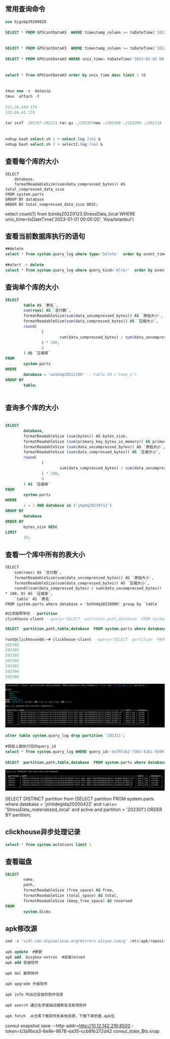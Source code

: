 





## 常用查询命令

```sql
use bjgsbp20200828

SELECT * FROM GPSContDataH3  WHERE timestamp_column >= toDateTime('2023-01-01 00:00:00') AND timestamp_column < toDateTime('2023-01-02 00:00:00');


SELECT * FROM GPSContDataH3  WHERE timestamp_column >= toDateTime('2022-12-30 00:00:00') AND timestamp_column < toDateTime('2022-12-31 00:00:00');

SELECT * FROM GPSContDataH3 WHERE unix_time= toDateTime('2023-01-01 00:00:00', 'Asia/Istanbul')


select * from GPSContDataH3 order by unix_time desc limit 1 \G


tmux new -s  datazip
tmux  attach -t 

121.36.244.174
123.60.41.178

tar zcvf  202307-202311.tar.gz ./202307new ./202308 ./202309 ./202310  ./202311


nohup bash select.sh 1 > select.log 2>&1 &
nohup bash select.sh 2 > select2.log 2>&1 &
```





## 查看每个库的大小

```shell
SELECT
    database,
    formatReadableSize(sum(data_compressed_bytes)) AS total_compressed_data_size
FROM system.parts
GROUP BY database
ORDER BY total_compressed_data_size DESC;
```








select count(1) from bshdq20220123.StressData_local WHERE unix_time<toDateTime('2023-01-01 00:00:00', 'Asia/Istanbul')



## 查看当前数据库执行的语句

```sql
##delete
select * from system.query_log where type='Delete'  order by event_time desc limit 10 \G;

##alert -> delete
select * from system.query_log where query_kind='Alter'  order by event_time desc limit 10 \G;
```







## 查询单个库的大小

```sql
SELECT
        table AS `表名`,
        sum(rows) AS `总行数`,
        formatReadableSize(sum(data_uncompressed_bytes)) AS `原始大小`,
        formatReadableSize(sum(data_compressed_bytes)) AS `压缩大小`,
        round(
                (
                        sum(data_compressed_bytes) / sum(data_uncompressed_bytes)
                ) * 100,
                0
        ) AS `压缩率`
FROM
        system.parts
WHERE
        database = 'wzskdq20211109' -- table IN ('temp_1')
GROUP BY
        table;
		
```



## 查询多个库的大小

```sql
		
SELECT
        database,
        formatReadableSize (sum(bytes)) AS bytes_size,
        formatReadableSize (sum(primary_key_bytes_in_memory)) AS primary_keys_size,
        formatReadableSize (sum(data_uncompressed_bytes)) AS `原始大小`,
        formatReadableSize (sum(data_compressed_bytes)) AS `压缩大小`,
        round(
                (
                        sum(data_compressed_bytes) / sum(data_uncompressed_bytes)
                ) * 100,
                0
        ) AS `压缩率`
FROM
        system.parts
WHERE
        1 = 1 AND database in ('ymgdq20230712')
GROUP BY
        database
ORDER BY
        bytes_size DESC
LIMIT
        10;		
```



## 查看一个库中所有的表大小

```shell
SELECT 
    sum(rows) AS `总行数`,
    formatReadableSize(sum(data_uncompressed_bytes)) AS `原始大小`,
    formatReadableSize(sum(data_compressed_bytes)) AS `压缩大小`,
    round((sum(data_compressed_bytes) / sum(data_uncompressed_bytes)) * 100, 0) AS `压缩率`,
    `table` AS `表名`
FROM system.parts where database = 'bzhhdq20220906' group by `table`
```





```sql
#过滤按照年份 - partition
clickhouse-client --query="SELECT  partition,path,database  FROM system.parts where database = 'tzgjq20211109' and \`table\`= 'DistanceContData_local' and active and partition < '202301' ;"
```





```sql
SELECT  partition,path,table,database  FROM system.parts where database = 'jnhhdegldq20200422' and `table`= 'TopInfoNodeData_local' and active ;

root@clickhouse04:~# clickhouse-client --query="SELECT  partition  FROM system.parts where database = 'jnhhdegldq20200422' and \`table\`= 'StressData_materialized_local' and active  and  partition < '202305' and partition > '202301' ;"
202302
202302
202303
202303
202303
202304
202304

```



![image-20231117202442355](images/image-20231117202442355.png)





```sql
alter table system.query_log drop partition '202311';

#获取上面执行完的query_id
select * from system.query_log WHERE query_id='be797ab2-7363-4161-9209-c592ca359ea7' \G;   #获取查询支持哪些字段

SELECT  partition,path,table,database  FROM system.parts where database = 'system' and `table`= 'query_log' and active ;
```



![image-20231117202048652](images/image-20231117202048652.png)





SELECT DISTINCT partition from  (SELECT  partition  FROM system.parts where database = 'jnhhdegldq20200422' and `table`= 'StressData_materialized_local' and active  and partition > '202301')  ORDER BY partition;





## clickhouse异步处理记录

```sql
select * from system.mutations limit 1
```





## 查看磁盘

```sql
SELECT
        name,
        path,
        formatReadableSize (free_space) AS free,
        formatReadableSize (total_space) AS total,
        formatReadableSize (keep_free_space) AS reserved
FROM
        system.disks
```







## apk修改源

```sql
sed -i 's/dl-cdn.alpinelinux.org/mirrors.aliyun.com/g' /etc/apk/repositories

apk update  #更新
apk add  busybox-extras  #安装telnet
apk add 安装软件

apk del 删除软件

apk upgrade 升级软件

apk info 列出已安装的软件信息

apk search 通过名字或描述搜索有没有改软件

apk fetch  从仓库下载软件到本地目录，下载下来的是.apk包
```

consul snapshot save --http-addr=http://10.12.142.216:8500 -token=b3a9bca3-6e8e-9678-ea35-ccb8fb272d42 consul_state_$ts.snap